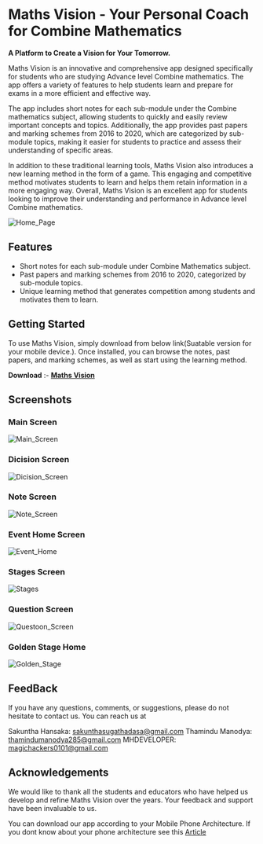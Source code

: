 # Maths Vision - Your Personal Coach for Combine Mathematics

**A Platform to Create a Vision for Your Tomorrow.**

Maths Vision is an innovative and comprehensive app designed specifically for students who are studying Advance level Combine mathematics. The app offers a variety of features to help students learn and prepare for exams in a more efficient and effective way.

The app includes short notes for each sub-module under the Combine mathematics subject, allowing students to quickly and easily review important concepts and topics. Additionally, the app provides past papers and marking schemes from 2016 to 2020, which are categorized by sub-module topics, making it easier for students to practice and assess their understanding of specific areas.

In addition to these traditional learning tools, Maths Vision also introduces a new learning method in the form of a game. This engaging and competitive method motivates students to learn and helps them retain information in a more engaging way. Overall, Maths Vision is an excellent app for students looking to improve their understanding and performance in Advance level Combine mathematics.

![Home_Page](https://user-images.githubusercontent.com/104773152/233430015-ce85e80c-409b-42e4-8130-0ca45e951fea.jpg)

## Features

* Short notes for each sub-module under Combine Mathematics subject.
* Past papers and marking schemes from 2016 to 2020, categorized by sub-module topics.
* Unique learning method that generates competition among students and motivates them to learn.

## Getting Started

To use Maths Vision, simply download from below link(Suatable version for your mobile device.). Once installed, you can browse the notes, past papers, and marking schemes, as well as start using the learning method.

**Download** :- [**Maths Vision**](https://github.com/SakunthaMV/maths_vision/releases/latest)

## Screenshots

### Main Screen

![Main_Screen](https://user-images.githubusercontent.com/104773152/233431634-34a3f400-261d-4b5a-b68a-cf2273aedd82.jpg)

### Dicision Screen

![Dicision_Screen](https://user-images.githubusercontent.com/104773152/233432481-02dd1f97-4681-4afc-a0ae-539e4fb214be.jpg)

### Note Screen

![Note_Screen](https://user-images.githubusercontent.com/104773152/233432025-a5bdeb10-49e1-4e7a-9a2e-bc3474d94ef3.jpg)

### Event Home Screen

![Event_Home](https://user-images.githubusercontent.com/104773152/233432901-b27ee67e-a7e3-47a0-a002-b183a5fcb171.jpg)

### Stages Screen

![Stages](https://user-images.githubusercontent.com/104773152/233433044-78dbaf65-49d0-44e2-b3eb-db43b7846cd4.jpg)

### Question Screen

![Questoon_Screen](https://user-images.githubusercontent.com/104773152/233433284-08e15d70-a765-4544-a19d-fa5a3329bc8e.jpg)

### Golden Stage Home

![Golden_Stage](https://user-images.githubusercontent.com/104773152/233433503-e13137a8-66b9-4bed-a25b-d17f18d6bc19.jpg)

## FeedBack

If you have any questions, comments, or suggestions, please do not hesitate to contact us. You can reach us at

Sakuntha Hansaka: sakunthasugathadasa@gmail.com
Thamindu Manodya: thamindumanodya285@gmail.com
MHDEVELOPER: magichackers0101@gmail.com

## Acknowledgements

We would like to thank all the students and educators who have helped us develop and refine Maths Vision over the years. Your feedback and support have been invaluable to us.

You can download our app according to your Mobile Phone Architecture. If you dont know about your phone architecture see this [Article](https://www.howtogeek.com/339665/how-to-find-your-android-devices-info-for-correct-apk-downloads/)
